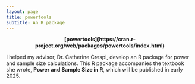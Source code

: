 ```yaml
---
layout: page
title: powertools
subtitle: An R package
---
```


<p align="center"><b>[powertools](https://cran.r-project.org/web/packages/powertools/index.html)</b></p>

I helped my advisor, Dr. Catherine Crespi, develop an R package for power and sample size calculations. This R package accompanies the textbook she wrote, <b>Power and Sample Size in R</b>, which will be published in early 2025.
